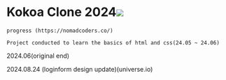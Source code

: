 # Kokoa Clone 2024<img src="https://img.shields.io/badge/HTML5-E34F26?style=for-the-badge&logo=HTML5&logoColor=white">

    progress (https://nomadcoders.co/)

    Project conducted to learn the basics of html and css(24.05 ~ 24.06)

2024.06(original end)

2024.08.24 (loginform design update)(universe.io)
